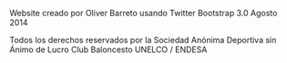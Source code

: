 Website creado por Oliver Barreto usando Twitter Bootstrap 3.0
Agosto 2014

Todos los derechos reservados por la Sociedad Anónima Deportiva sin Ánimo de Lucro Club Baloncesto UNELCO / ENDESA

